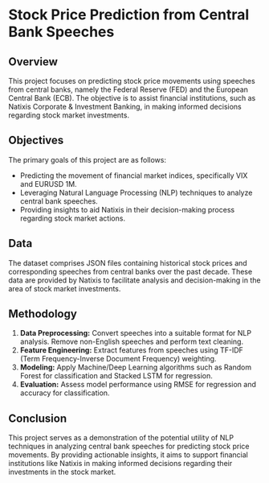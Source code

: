 # Stock Price Prediction from Central Bank Speeches

## Overview
This project focuses on predicting stock price movements using speeches from central banks, namely the Federal Reserve (FED) and the European Central Bank (ECB). The objective is to assist financial institutions, such as Natixis Corporate & Investment Banking, in making informed decisions regarding stock market investments.

## Objectives
The primary goals of this project are as follows:
- Predicting the movement of financial market indices, specifically VIX and EURUSD 1M.
- Leveraging Natural Language Processing (NLP) techniques to analyze central bank speeches.
- Providing insights to aid Natixis in their decision-making process regarding stock market actions.

## Data
The dataset comprises JSON files containing historical stock prices and corresponding speeches from central banks over the past decade. These data are provided by Natixis to facilitate analysis and decision-making in the area of stock market investments.

## Methodology
1. **Data Preprocessing:** Convert speeches into a suitable format for NLP analysis. Remove non-English speeches and perform text cleaning.
2. **Feature Engineering:** Extract features from speeches using TF-IDF (Term Frequency-Inverse Document Frequency) weighting.
3. **Modeling:** Apply Machine/Deep Learning algorithms such as Random Forest for classification and Stacked LSTM for regression.
4. **Evaluation:** Assess model performance using RMSE for regression and accuracy for classification.

## Conclusion
This project serves as a demonstration of the potential utility of NLP techniques in analyzing central bank speeches for predicting stock price movements. By providing actionable insights, it aims to support financial institutions like Natixis in making informed decisions regarding their investments in the stock market.
